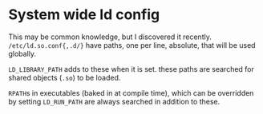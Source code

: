 System wide ld config
=====================

This may be common knowledge, but I discovered it recently.
`/etc/ld.so.conf{,.d/}` have paths, one per line, absolute,
that will be used globally.

`LD_LIBRARY_PATH` adds to these when it is set. these paths are
searched for shared objects (`.so`) to be loaded.

`RPATH`s in executables (baked in at compile time), which can be
overridden by setting `LD_RUN_PATH` are always searched in addition
to these.
